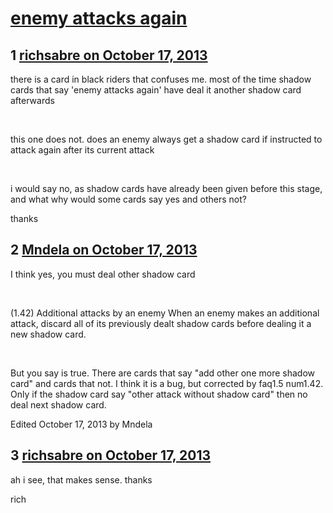 # [enemy attacks again](https://community.fantasyflightgames.com/topic/92224-enemy-attacks-again/)

## 1 [richsabre on October 17, 2013](https://community.fantasyflightgames.com/topic/92224-enemy-attacks-again/?do=findComment&comment=890761)

there is a card in black riders that confuses me. most of the time shadow cards that say 'enemy attacks again' have deal it another shadow card afterwards

 

this one does not. does an enemy always get a shadow card if instructed to attack again after its current attack

 

i would say no, as shadow cards have already been given before this stage, and what why would some cards say yes and others not?

thanks

## 2 [Mndela on October 17, 2013](https://community.fantasyflightgames.com/topic/92224-enemy-attacks-again/?do=findComment&comment=890795)

I think yes, you must deal other shadow card

 

(1.42) Additional attacks by an enemy
When an enemy makes an additional attack, discard all
of its previously dealt shadow cards before dealing it a
new shadow card.

 

But you say is true. There are cards that say "add other one more shadow card" and cards that not. I think it is a bug, but corrected by faq1.5 num1.42. Only if the shadow card say "other attack without shadow card" then no deal next shadow card.

Edited October 17, 2013 by Mndela

## 3 [richsabre on October 17, 2013](https://community.fantasyflightgames.com/topic/92224-enemy-attacks-again/?do=findComment&comment=890806)

ah i see, that makes sense. thanks

rich

